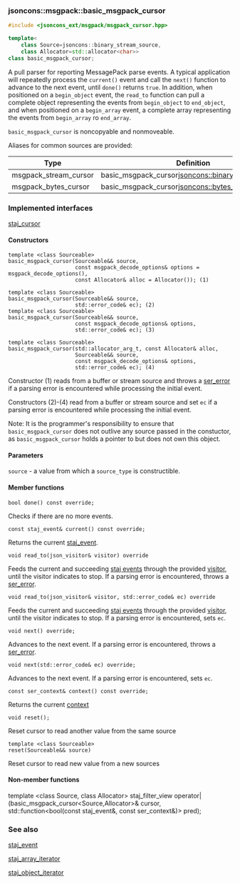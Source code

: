 ### jsoncons::msgpack::basic_msgpack_cursor

```cpp
#include <jsoncons_ext/msgpack/msgpack_cursor.hpp>

template<
    class Source=jsoncons::binary_stream_source,
    class Allocator=std::allocator<char>>
class basic_msgpack_cursor;
```

A pull parser for reporting MessagePack parse events. A typical application will 
repeatedly process the `current()` event and call the `next()`
function to advance to the next event, until `done()` returns `true`.
In addition, when positioned on a `begin_object` event, 
the `read_to` function can pull a complete object representing
the events from `begin_object` to `end_object`, 
and when positioned on a `begin_array` event, a complete array
representing the events from `begin_array` ro `end_array`.

`basic_msgpack_cursor` is noncopyable and nonmoveable.

Aliases for common sources are provided:

Type                |Definition
--------------------|------------------------------
msgpack_stream_cursor  |basic_msgpack_cursor<jsoncons::binary_stream_source>
msgpack_bytes_cursor   |basic_msgpack_cursor<jsoncons::bytes_source>

### Implemented interfaces

[staj_cursor](staj_cursor.md)

#### Constructors

    template <class Sourceable>
    basic_msgpack_cursor(Sourceable&& source,
                         const msgpack_decode_options& options = msgpack_decode_options(),
                         const Allocator& alloc = Allocator()); (1)

    template <class Sourceable>
    basic_msgpack_cursor(Sourceable&& source,
                         std::error_code& ec); (2)
    template <class Sourceable>
    basic_msgpack_cursor(Sourceable&& source,
                         const msgpack_decode_options& options,
                         std::error_code& ec); (3)

    template <class Sourceable>
    basic_msgpack_cursor(std::allocator_arg_t, const Allocator& alloc, 
                         Sourceable&& source,
                         const msgpack_decode_options& options,
                         std::error_code& ec); (4)

Constructor (1) reads from a buffer or stream source and throws a 
[ser_error](ser_error.md) if a parsing error is encountered while processing the initial event.

Constructors (2)-(4) read from a buffer or stream source and set `ec`
if a parsing error is encountered while processing the initial event.

Note: It is the programmer's responsibility to ensure that `basic_msgpack_cursor` does not outlive any source passed in the constuctor, 
as `basic_msgpack_cursor` holds a pointer to but does not own this object.

#### Parameters

`source` - a value from which a `source_type` is constructible. 

#### Member functions

    bool done() const override;
Checks if there are no more events.

    const staj_event& current() const override;
Returns the current [staj_event](basic_staj_event.md).

    void read_to(json_visitor& visitor) override
Feeds the current and succeeding [staj events](basic_staj_event.md) through the provided
[visitor](basic_json_visitor.md), until the visitor indicates
to stop. If a parsing error is encountered, throws a [ser_error](ser_error.md).

    void read_to(json_visitor& visitor, std::error_code& ec) override
Feeds the current and succeeding [staj events](basic_staj_event.md) through the provided
[visitor](basic_json_visitor.md), until the visitor indicates
to stop. If a parsing error is encountered, sets `ec`.

    void next() override;
Advances to the next event. If a parsing error is encountered, throws a 
[ser_error](ser_error.md).

    void next(std::error_code& ec) override;
Advances to the next event. If a parsing error is encountered, sets `ec`.

    const ser_context& context() const override;
Returns the current [context](ser_context.md)

    void reset();
Reset cursor to read another value from the same source

    template <class Sourceable>
    reset(Sourceable&& source)
Reset cursor to read new value from a new sources

#### Non-member functions

   template <class Source, class Allocator>
   staj_filter_view operator|(basic_msgpack_cursor<Source,Allocator>& cursor, 
                              std::function<bool(const staj_event&, const ser_context&)> pred);

### See also

[staj_event](../basic_staj_event.md)  

[staj_array_iterator](../staj_array_iterator.md)  

[staj_object_iterator](../staj_object_iterator.md)  

